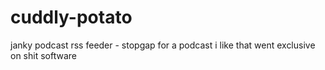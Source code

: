 # cuddly-potato
janky podcast rss feeder - stopgap for a podcast i like that went exclusive on shit software
